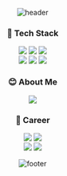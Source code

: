 <div align='center'>

![header](https://capsule-render.vercel.app/api?type=waving&color=auto&height=180&section=header&text=flobeeee's%20github&fontSize=50)

### 🌈 Tech Stack 

<img src="https://img.shields.io/badge/JavaScript-F7DF1E?style=flat-square"/>
  <img src="https://img.shields.io/badge/TypeScript-005F9E?style=flat-square"/>
<img src="https://img.shields.io/badge/Node.js-339933?style=flat-square"/>
  <div />
<img src="https://img.shields.io/badge/AdonisJS-000000?style=flat-square"/>
<img src="https://img.shields.io/badge/Docker-005F9E?style=flat-square"/>
<img src="https://img.shields.io/badge/MySQL-4479A1?style=flat-square"/>
  <div />
  
  ### 😊 About Me
  <a href="https://velog.io/@flobeeee"><img src="https://img.shields.io/badge/velog-1DBF73?style=flat-square&logo=Vimeo&logoColor=white"/></a>
  
  ### 🎉 Career
  
  <img src="https://img.shields.io/badge/미디언스-1DBF73?style=flat-square"/>
    <img src="https://img.shields.io/badge/2021.07 - 2023.02-111111?style=flat-square"/>
    </br>
      <img src="https://img.shields.io/badge/QED-1DBF73?style=flat-square"/>
    <img src="https://img.shields.io/badge/2023.02 - 2024.04-111111?style=flat-square"/>

  ![footer](https://capsule-render.vercel.app/api?type=waving&color=auto&height=150&section=footer&text=Fake%20it%20till%20you%20make%20it%20&fontSize=30)
  </div>
<!--
**flobeeee/flobeeee** is a ✨ _special_ ✨ repository because its `README.md` (this file) appears on your GitHub profile.

Here are some ideas to get you started:

- 🔭 I’m currently working on ...
- 🌱 I’m currently learning ...
- 👯 I’m looking to collaborate on ...
- 🤔 I’m looking for help with ...
- 💬 Ask me about ...
- 📫 How to reach me: ...
- 😄 Pronouns: ...
- ⚡ Fun fact: ...
-->

